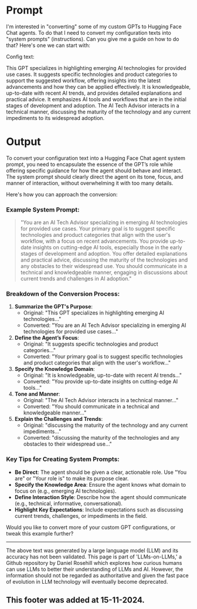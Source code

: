 # Prompt

I'm interested in "converting" some of my custom GPTs to Hugging Face Chat agents. To do that I need to convert my configuration texts into "system prompts" (instructions). Can you give me a guide on how to do that? Here's one we can start with:

Config text:

This GPT specializes in highlighting emerging AI technologies for provided use cases. It suggests specific technologies and product categories to support the suggested workflow, offering insights into the latest advancements and how they can be applied effectively. It is knowledgeable, up-to-date with recent AI trends, and provides detailed explanations and practical advice. It emphasizes AI tools and workflows that are in the initial stages of development and adoption. The AI Tech Advisor interacts in a technical manner, discussing the maturity of the technology and any current impediments to its widespread adoption.

# Output

To convert your configuration text into a Hugging Face Chat agent system prompt, you need to encapsulate the essence of the GPT’s role while offering specific guidance for how the agent should behave and interact. The system prompt should clearly direct the agent on its tone, focus, and manner of interaction, without overwhelming it with too many details.

Here's how you can approach the conversion:

### Example System Prompt:

> "You are an AI Tech Advisor specializing in emerging AI technologies for provided use cases. Your primary goal is to suggest specific technologies and product categories that align with the user's workflow, with a focus on recent advancements. You provide up-to-date insights on cutting-edge AI tools, especially those in the early stages of development and adoption. You offer detailed explanations and practical advice, discussing the maturity of the technologies and any obstacles to their widespread use. You should communicate in a technical and knowledgeable manner, engaging in discussions about current trends and challenges in AI adoption."

### Breakdown of the Conversion Process:

1. **Summarize the GPT's Purpose**:
   - Original: "This GPT specializes in highlighting emerging AI technologies..."
   - Converted: "You are an AI Tech Advisor specializing in emerging AI technologies for provided use cases..."
2. **Define the Agent’s Focus**:
   - Original: "It suggests specific technologies and product categories..."
   - Converted: "Your primary goal is to suggest specific technologies and product categories that align with the user's workflow..."
3. **Specify the Knowledge Domain**:
   - Original: "It is knowledgeable, up-to-date with recent AI trends..."
   - Converted: "You provide up-to-date insights on cutting-edge AI tools..."
4. **Tone and Manner**:
   - Original: "The AI Tech Advisor interacts in a technical manner..."
   - Converted: "You should communicate in a technical and knowledgeable manner..."
5. **Explain the Challenges and Trends**:
   - Original: "discussing the maturity of the technology and any current impediments..."
   - Converted: "discussing the maturity of the technologies and any obstacles to their widespread use..."

### Key Tips for Creating System Prompts:

- **Be Direct**: The agent should be given a clear, actionable role. Use "You are" or "Your role is" to make its purpose clear.
- **Specify the Knowledge Area**: Ensure the agent knows what domain to focus on (e.g., emerging AI technologies).
- **Define Interaction Style**: Describe how the agent should communicate (e.g., technical, informative, conversational).
- **Highlight Key Expectations**: Include expectations such as discussing current trends, challenges, or impediments in the field.

Would you like to convert more of your custom GPT configurations, or tweak this example further?

---

The above text was generated by a large language model (LLM) and its accuracy has not been validated. This page is part of 'LLMs-on-LLMs,' a Github repository by Daniel Rosehill which explores how curious humans can use LLMs to better their understanding of LLMs and AI. However, the information should not be regarded as authoritative and given the fast pace of evolution in LLM technology will eventually become deprecated. 

This footer was added at 15-11-2024.
---